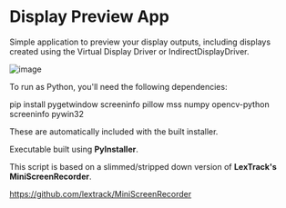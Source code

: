 # Display Preview App

Simple application to preview your display outputs, including displays created using the Virtual Display Driver or IndirectDisplayDriver.

![image](https://github.com/user-attachments/assets/0a3db2f7-f511-4c31-84d8-132c11c28e81)

To run as Python, you'll need the following dependencies:

pip install pygetwindow screeninfo pillow mss numpy opencv-python screeninfo pywin32

These are automatically included with the built installer. 

Executable built using **PyInstaller**.

This script is based on a slimmed/stripped down version of **LexTrack's MiniScreenRecorder**.

https://github.com/lextrack/MiniScreenRecorder

